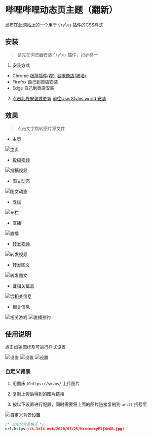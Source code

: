 # 哔哩哔哩动态页主题（翻新）

发布在[此网站](https://userstyles.world)上的一个用于 `Stylus` 插件的CSS样式

## 安装

> 请先在浏览器安装 `Stylus` 插件，如步奏一

1. 安装方式
- Chrome [极简插件(荐)](https://chrome.zzzmh.cn/info/clngdbkpkpeebahjckkjfobafhncgmne), [谷歌商店(被墙)](https://chrome.google.com/webstore/detail/stylus/clngdbkpkpeebahjckkjfobafhncgmne)
- Firefox 自己到商店安装
- Edge 自己到商店安装

2. [点击此处安装或更新](https://github.com/xiaofeiTM233/userstyles.world/raw/main/bilibili-activity-theme/index.user.css) [前往UserStyles.world 安装](https://userstyles.world/style/5471/bilibili)

## 效果

> 点击文字跳转图片源文件

- [主页](https://userstyles-world-xiaofeitm233.vercel.app/bilibili-activity-theme/preview/1.png)

![主页](https://userstyles-world-xiaofeitm233.vercel.app/bilibili-activity-theme/preview/1.png)

- [投稿视频](https://userstyles-world-xiaofeitm233.vercel.app/bilibili-activity-theme/preview/2.png)

![投稿视频](https://userstyles-world-xiaofeitm233.vercel.app/bilibili-activity-theme/preview/2.png)

- [图文动态](https://userstyles-world-xiaofeitm233.vercel.app/bilibili-activity-theme/preview/3.png)

![图文动态](https://userstyles-world-xiaofeitm233.vercel.app/bilibili-activity-theme/preview/3.png)

- [专栏](https://userstyles-world-xiaofeitm233.vercel.app/bilibili-activity-theme/preview/4.png)

![专栏](https://userstyles-world-xiaofeitm233.vercel.app/bilibili-activity-theme/preview/4.png)

- [直播](https://userstyles-world-xiaofeitm233.vercel.app/bilibili-activity-theme/preview/5.png)

![直播](https://userstyles-world-xiaofeitm233.vercel.app/bilibili-activity-theme/preview/5.png)

- [转发视频](https://userstyles-world-xiaofeitm233.vercel.app/bilibili-activity-theme/preview/6.png)

![转发视频](https://userstyles-world-xiaofeitm233.vercel.app/bilibili-activity-theme/preview/6.png)

- [转发图文](https://userstyles-world-xiaofeitm233.vercel.app/bilibili-activity-theme/preview/7.png)

![转发图文](https://userstyles-world-xiaofeitm233.vercel.app/bilibili-activity-theme/preview/7.png)

- [含相关信息](https://userstyles-world-xiaofeitm233.vercel.app/bilibili-activity-theme/preview/8.png)

![含相关信息](https://userstyles-world-xiaofeitm233.vercel.app/bilibili-activity-theme/preview/8.png)

- 相关信息

![相关游戏](https://userstyles-world-xiaofeitm233.vercel.app/bilibili-activity-theme/preview/9.png)
![直播预约](https://userstyles-world-xiaofeitm233.vercel.app/bilibili-activity-theme/preview/10.png)

## 使用说明

点击齿轮图标及可进行样式设置

![设置](https://cdn.jsdelivr.net/gh/hakadao/bilibili-simple-home@master/preview/setting-preview.png)
![设置](https://pic.afox.tk/2022/07/1656987984.png)
![设置](https://pic.afox.tk/2022/07/1656988115.png)

### 自定义背景

1. 用图床 `如https://sm.ms/` 上传图片

2. 复制上传后得到的图片链接

3. 按以下设置进行配置，同时需要将上面的图片链接复制到 `url()` 括号里

![自定义背景设置](https://i.loli.net/2020/09/22/OeU6xdqKCujzIL4.png)

``` css
/* 自定义背景格式 */
url(https://i.loli.net/2020/05/25/HxnieocyPIjWvQB.jpg)
```

